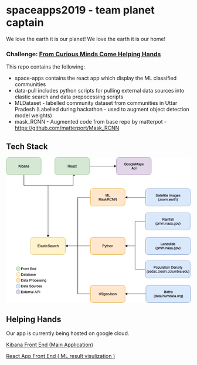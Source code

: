 # spaceapps2019 - team planet captain
We love the earth it is our planet!
We love the earth it is our home!

### Challenge: [From Curious Minds Come Helping Hands](https://2019.spaceappschallenge.org/challenges/living-our-world/curious-minds-come-helping-hands/details)

This repo contains the following:
- space-apps contains the react app which display the ML classified communities
- data-pull includes python scripts for pulling external data sources into elastic search and data prepocessing scripts
- MLDataset - labelled community dataset from communities in Uttar Pradesh (Labelled during hackathon - used to augment object detection model weights)
- mask_RCNN - Augmented code from base repo by matterpot - https://github.com/matterport/Mask_RCNN

## Tech Stack
![Alt text](stack.png?raw=true "Tech Stack")


## Helping Hands

Our app is currently being hosted on google cloud. 

[Kibana Front End (Main Application)](http://35.197.176.167:5601/app/kibana#/dashboard/35274380-f24d-11e9-b8e1-8d0d8149bbc2)


[React App Front End ( ML result visulization )](http://35.197.176.167:3000)

 








